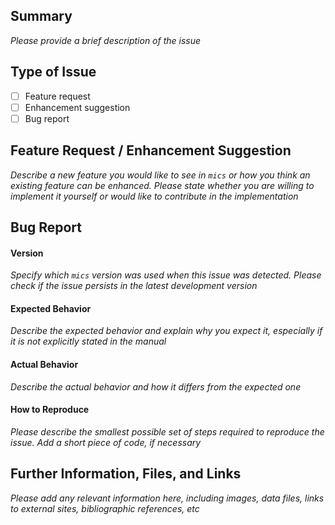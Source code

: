 ## Summary

_Please provide a brief description of the issue_

## Type of Issue

- [ ] Feature request
- [ ] Enhancement suggestion
- [ ] Bug report

## Feature Request / Enhancement Suggestion

_Describe a new feature you would like to see in `mics` or how you think an existing feature can be
enhanced. Please state whether you are willing to implement it yourself or would like to contribute
in the implementation_

## Bug Report

#### Version

_Specify which `mics` version was used when this issue was detected. Please check if the issue
persists in the latest development version_

#### Expected Behavior

_Describe the expected behavior and explain why you expect it, especially if it is not explicitly
stated in the manual_

#### Actual Behavior

_Describe the actual behavior and how it differs from the expected one_

#### How to Reproduce

_Please describe the smallest possible set of steps required to reproduce the issue. Add a short
piece of code, if necessary_

## Further Information, Files, and Links

_Please add any relevant information here, including images, data files, links to external sites,
bibliographic references, etc_

